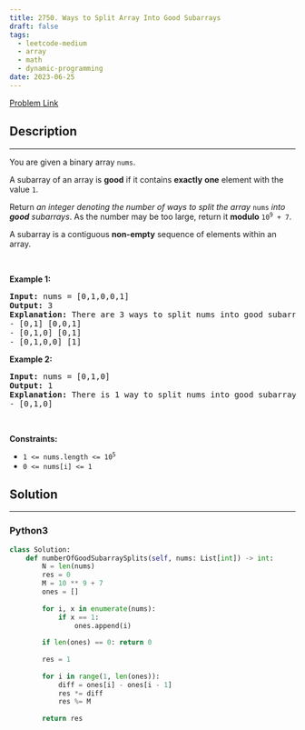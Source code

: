 ```yaml
---
title: 2750. Ways to Split Array Into Good Subarrays
draft: false
tags: 
  - leetcode-medium
  - array
  - math
  - dynamic-programming
date: 2023-06-25
---
```


[Problem Link](https://leetcode.com/problems/ways-to-split-array-into-good-subarrays/)

## Description

---
<p>You are given a binary array <code>nums</code>.</p>

<p>A subarray of an array is <strong>good</strong> if it contains <strong>exactly</strong> <strong>one</strong> element with the value <code>1</code>.</p>

<p>Return <em>an integer denoting the number of ways to split the array </em><code>nums</code><em> into <strong>good</strong> subarrays</em>. As the number may be too large, return it <strong>modulo</strong> <code>10<sup>9</sup> + 7</code>.</p>

<p>A subarray is a contiguous <strong>non-empty</strong> sequence of elements within an array.</p>

<p>&nbsp;</p>
<p><strong class="example">Example 1:</strong></p>

<pre>
<strong>Input:</strong> nums = [0,1,0,0,1]
<strong>Output:</strong> 3
<strong>Explanation:</strong> There are 3 ways to split nums into good subarrays:
- [0,1] [0,0,1]
- [0,1,0] [0,1]
- [0,1,0,0] [1]
</pre>

<p><strong class="example">Example 2:</strong></p>

<pre>
<strong>Input:</strong> nums = [0,1,0]
<strong>Output:</strong> 1
<strong>Explanation:</strong> There is 1 way to split nums into good subarrays:
- [0,1,0]
</pre>

<p>&nbsp;</p>
<p><strong>Constraints:</strong></p>

<ul>
	<li><code>1 &lt;= nums.length &lt;= 10<sup>5</sup></code></li>
	<li><code>0 &lt;= nums[i] &lt;= 1</code></li>
</ul>


## Solution

---
### Python3
``` py title='ways-to-split-array-into-good-subarrays'
class Solution:
    def numberOfGoodSubarraySplits(self, nums: List[int]) -> int:
        N = len(nums)
        res = 0
        M = 10 ** 9 + 7
        ones = []
        
        for i, x in enumerate(nums):
            if x == 1:
                ones.append(i)
        
        if len(ones) == 0: return 0
        
        res = 1
        
        for i in range(1, len(ones)):
            diff = ones[i] - ones[i - 1]
            res *= diff
            res %= M
        
        return res
```


